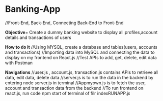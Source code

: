 # Banking-App

//Front-End, Back-End, Connecting Back-End to Front-End

**Objective**= Create a dummy banking website to display all profiles,account details and transactions of users


**How to do it**
//Using MYSQL, create a database and tables(users, accounts and transactions) 
//Importing data into MySQL and connecting the data to display on my frontend on React.js
//Test APIs to add, get, delete, edit data with Postman

**Navigations**
//user.js , account.js, transaction.js contains APIs to retrieve all data, edit data, delete data
//server.js is to run the data in the backend by entering node server.js in terminal
//Appmyown.js is to fetch the user, account and transaction data from the backend
//To run frontend on react.js, run code npm start of terminal of filr indexRUNAPP.js
